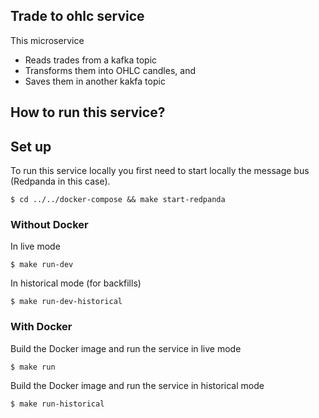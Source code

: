 ## Trade to ohlc service

This microservice

- Reads trades from a kafka topic
- Transforms them into OHLC candles, and
- Saves them in another kakfa topic

## How to run this service?

## Set up
To run this service locally you first need to start locally the message bus (Redpanda in this case).
```
$ cd ../../docker-compose && make start-redpanda
```

### Without Docker

In live mode
```
$ make run-dev
```

In historical mode (for backfills)
```
$ make run-dev-historical
```

### With Docker

Build the Docker image and run the service in live mode
```
$ make run
```

Build the Docker image and run the service in historical mode
```
$ make run-historical
```
